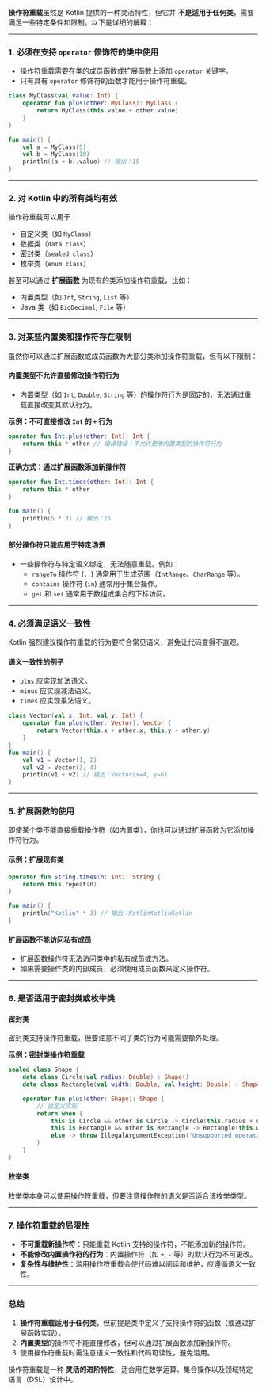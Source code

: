 **操作符重载**虽然是 Kotlin 提供的一种灵活特性，但它并 **不是适用于任何类**，需要满足一些特定条件和限制。以下是详细的解释：

---

### **1. 必须在支持 `operator` 修饰符的类中使用**

- 操作符重载需要在类的成员函数或扩展函数上添加 `operator` 关键字。
- 只有具有 `operator` 修饰符的函数才能用于操作符重载。

```kotlin
class MyClass(val value: Int) {
    operator fun plus(other: MyClass): MyClass {
        return MyClass(this.value + other.value)
    }
}

fun main() {
    val a = MyClass(5)
    val b = MyClass(10)
    println((a + b).value) // 输出：15
}
```

---

### **2. 对 Kotlin 中的所有类均有效**

操作符重载可以用于：

- 自定义类（如 `MyClass`）
- 数据类（`data class`）
- 密封类（`sealed class`）
- 枚举类（`enum class`）

甚至可以通过 **扩展函数** 为现有的类添加操作符重载，比如：

- 内置类型（如 `Int`, `String`, `List` 等）
- Java 类（如 `BigDecimal`, `File` 等）

---

### **3. 对某些内置类和操作符存在限制**

虽然你可以通过扩展函数或成员函数为大部分类添加操作符重载，但有以下限制：

#### **内置类型不允许直接修改操作符行为**

- 内置类型（如 `Int`, `Double`, `String` 等）的操作符行为是固定的，无法通过重载直接改变其默认行为。

**示例：不可直接修改 `Int` 的 `+` 行为**

```kotlin
operator fun Int.plus(other: Int): Int {
    return this * other // 编译错误：不允许更改内置类型的操作符行为
}
```

**正确方式：通过扩展函数添加新操作符**

```kotlin
operator fun Int.times(other: Int): Int {
    return this * other
}

fun main() {
    println(5 * 3) // 输出：15
}
```

#### **部分操作符只能应用于特定场景**

- 一些操作符与特定语义绑定，无法随意重载。例如：
    - `rangeTo` 操作符 (`..`) 通常用于生成范围（`IntRange`、`CharRange` 等）。
    - `contains` 操作符 (`in`) 通常用于集合操作。
    - `get` 和 `set` 通常用于数组或集合的下标访问。

---

### **4. 必须满足语义一致性**

Kotlin 强烈建议操作符重载的行为要符合常见语义，避免让代码变得不直观。

#### **语义一致性的例子**

- `plus` 应实现加法语义。
- `minus` 应实现减法语义。
- `times` 应实现乘法语义。

```kotlin
class Vector(val x: Int, val y: Int) {
    operator fun plus(other: Vector): Vector {
        return Vector(this.x + other.x, this.y + other.y)
    }
}
fun main() {
    val v1 = Vector(1, 2)
    val v2 = Vector(3, 4)
    println(v1 + v2) // 输出：Vector(x=4, y=6)
}
```

---

### **5. 扩展函数的使用**

即使某个类不能直接重载操作符（如内置类），你也可以通过扩展函数为它添加操作符行为。

#### **示例：扩展现有类**

```kotlin
operator fun String.times(n: Int): String {
    return this.repeat(n)
}

fun main() {
    println("Kotlin" * 3) // 输出：KotlinKotlinKotlin
}
```

#### **扩展函数不能访问私有成员**

- 扩展函数操作符无法访问类中的私有成员或方法。
- 如果需要操作类的内部成员，必须使用成员函数来定义操作符。

---

### **6. 是否适用于密封类或枚举类**

#### **密封类**

密封类支持操作符重载，但要注意不同子类的行为可能需要额外处理。

**示例：密封类操作符重载**

```kotlin
sealed class Shape {
    data class Circle(val radius: Double) : Shape()
    data class Rectangle(val width: Double, val height: Double) : Shape()

    operator fun plus(other: Shape): Shape {
        // 自定义实现
        return when {
            this is Circle && other is Circle -> Circle(this.radius + other.radius)
            this is Rectangle && other is Rectangle -> Rectangle(this.width + other.width, this.height + other.height)
            else -> throw IllegalArgumentException("Unsupported operation")
        }
    }
}
```

#### **枚举类**

枚举类本身可以使用操作符重载，但要注意操作符的语义是否适合该枚举类型。

---

### **7. 操作符重载的局限性**

- **不可重载新操作符**：只能重载 Kotlin 支持的操作符，不能添加新的操作符。
- **不能修改内置操作符的行为**：内置操作符（如 `+`, `-` 等）的默认行为不可更改。
- **复杂性与维护性**：滥用操作符重载会使代码难以阅读和维护，应遵循语义一致性。

---

### **总结**

1. **操作符重载适用于任何类**，但前提是类中定义了支持操作符的函数（或通过扩展函数实现）。
2. **内置类型**的操作符不能直接修改，但可以通过扩展函数添加新操作符。
3. 使用操作符重载时需注意语义一致性和代码可读性，避免滥用。

操作符重载是一种 **灵活的进阶特性**，适合用在数学运算、集合操作以及领域特定语言（DSL）设计中。